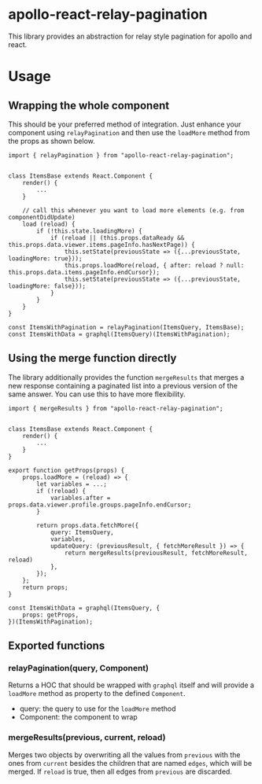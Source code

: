 # apollo-react-relay-pagination

This library provides an abstraction for relay style pagination for apollo and react.

# Usage

## Wrapping the whole component
This should be your preferred method of integration. Just enhance your component using `relayPagination` and then use the `loadMore` method from the props as shown below.

```
import { relayPagination } from "apollo-react-relay-pagination";


class ItemsBase extends React.Component {
    render() {
        ...
    }

    // call this whenever you want to load more elements (e.g. from componentDidUpdate)
    load (reload) {
        if (!this.state.loadingMore) {
            if (reload || (this.props.dataReady && this.props.data.viewer.items.pageInfo.hasNextPage)) {
                this.setState(previousState => ({...previousState, loadingMore: true}));
                this.props.loadMore(reload, { after: reload ? null: this.props.data.items.pageInfo.endCursor});
                this.setState(previousState => ({...previousState, loadingMore: false}));
            }
        }
    }
}

const ItemsWithPagination = relayPagination(ItemsQuery, ItemsBase);
const ItemsWithData = graphql(ItemsQuery)(ItemsWithPagination);
```

## Using the merge function directly
The library additionally provides the function `mergeResults` that merges a new response containing a paginated list into a previous version of the same answer. You can use this to have more flexibility.
```
import { mergeResults } from "apollo-react-relay-pagination";


class ItemsBase extends React.Component {
    render() {
        ...
    }
}

export function getProps(props) {
    props.loadMore = (reload) => {
        let variables = ...;
        if (!reload) {
            variables.after = props.data.viewer.profile.groups.pageInfo.endCursor;
        }

        return props.data.fetchMore({
            query: ItemsQuery,
            variables,
            updateQuery: (previousResult, { fetchMoreResult }) => {
                return mergeResults(previousResult, fetchMoreResult, reload)
            },
        });
    };
    return props;
}

const ItemsWithData = graphql(ItemsQuery, {
    props: getProps,
})(ItemsWithPagination);
```

## Exported functions

### relayPagination(query, Component)
Returns a HOC that should be wrapped with `graphql` itself and will provide a `loadMore` method as property to the defined `Component`.

- query: the query to use for the `loadMore` method
- Component: the component to wrap

### mergeResults(previous, current, reload)
Merges two objects by overwriting all the values from `previous` with the ones from `current` besides the children that are named `edges`, which will be merged. If `reload` is true, then all edges from `previous` are discarded.